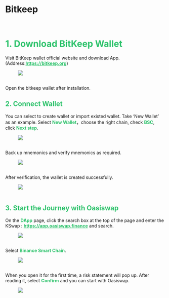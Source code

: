 # Bitkeep
<p>&nbsp;</p>
<div class="reset-3c756112"> 
   <div class="reset-3c756112--pageBody-a91db4ac"> 
    <div class="reset-3c756112--container-960c7c26" data-editioncontainer="true"> 
     <div spellcheck="true" data-slate-editor="true" data-key="adc6bbba1e0e4886a80a25175e6f796e" data-gramm="false"> 
      <h1 class="blockHeadingContent-756c9114"><span class="text-4505230f--HeadingH700-04e1a2a3--textContentFamily-49a318e1" style="color: #2dc26b;">1. Download BitKeep Wallet</span></h1> 
      <p class="blockParagraph-544a408c" data-key="f5a33cfc6e534bc5bb501d6d72eeb345"><span class="text-4505230f--TextH400-3033861f--textContentFamily-49a318e1"><span data-key="808925d213284a3582374c05480eb6c4">Visit BitKeep wallet official website and download App. (Address:</span><strong><span style="color: #2dc26b;"><a class="link-a079aa82--primary-53a25e66--link-faf6c434" style="color: #2dc26b;" href="https://bitkeep.org/" target="_blank" rel="noopener noreferrer" data-key="bde8f389ddca47779cd840d8faa5ee6c">https://bitkeep.org</a></span></strong><span data-key="98f2e430f4f94dc2a858c23122019d7b">)</span></span></p> 
      <div data-slate-void="true" data-key="1b40d4c65def47ba8c4181c055bf382e"> 
       <div> 
        <figure class="reset-3c756112--figure-c0d4b308" contenteditable="false" data-key="1b40d4c65def47ba8c4181c055bf382e"> 
         <div class="reset-3c756112--figureAlignCenter-2d9bf702"> 
          <div class="reset-3c756112--figureLayer-b6ab7c94">
           <img class="image-52799b3c" tabindex="0" src="https://gblobscdn.gitbook.com/assets%2F-MUH7nsSuZssh5HK4pK3%2F-MfcB1Ev5hYhVlxBy7Sb%2F-MfcE67VH_jikR5VP00c%2Fen.png?alt=media&amp;token=ce112b0d-81e3-488e-b720-4188e802a8dd" />
          </div> 
         </div> 
         <div class="reset-3c756112--figureAlignCenter-2d9bf702">
          &nbsp;
         </div> 
        </figure> 
       </div> 
      </div> 
      <p class="blockParagraph-544a408c" data-key="306316668c904e96bfb137ee5a30b4d9"><span class="text-4505230f--TextH400-3033861f--textContentFamily-49a318e1"><span data-key="4a9e4d885e1f40518d1f2e46c69f190f">Open the bitkeep wallet after installation.</span></span></p> 
      <h2 class="blockHeadingContent-756c9114"><span class="text-4505230f--HeadingH700-04e1a2a3--textContentFamily-49a318e1" style="color: #2dc26b;">2. Connect Wallet</span></h2> 
      <p class="blockParagraph-544a408c" data-key="db38838a292e4af296baf7d383cfc299"><span class="text-4505230f--TextH400-3033861f--textContentFamily-49a318e1"><span data-key="4687e40665c54936a57f41a4f63531b5">You can select to create wallet or import existed wallet. Take ‘New Wallet’ as an example. Select <span style="color: #2dc26b;"><strong class="bold-3c254bd9" data-slate-leaf="true">New Wallet</strong></span>，choose the right chain, check <span style="color: #2dc26b;"><strong>BSC</strong></span>, click <span style="color: #2dc26b;"><strong class="bold-3c254bd9" data-slate-leaf="true">Next step</strong></span>.</span></span></p> 
      <div data-slate-void="true" data-key="dd8e401ca18d4d659e0c9d442e62eb4f"> 
       <div> 
        <figure class="reset-3c756112--figure-c0d4b308" contenteditable="false" data-key="dd8e401ca18d4d659e0c9d442e62eb4f"> 
         <div class="reset-3c756112--figureAlignCenter-2d9bf702"> 
          <div class="reset-3c756112--figureLayer-b6ab7c94">
           <img class="image-52799b3c" tabindex="0" src="images/bitkeep1.png" />
          </div> 
         </div> 
         <div class="reset-3c756112--figureAlignCenter-2d9bf702">
          &nbsp;
         </div> 
        </figure> 
       </div> 
      </div> 
      <p class="blockParagraph-544a408c" data-key="ae8ef6f818f24cec99b6155d9510d123"><span class="text-4505230f--TextH400-3033861f--textContentFamily-49a318e1"><span data-key="063dc491c21d41a1a7e0d4dea58b77d6">Back up mnemonics and verify mnemonics as required.</span></span></p> 
      <div data-slate-void="true" data-key="37e11a5aedda4e388f5478130e41e855"> 
       <div> 
        <figure class="reset-3c756112--figure-c0d4b308" contenteditable="false" data-key="37e11a5aedda4e388f5478130e41e855"> 
         <div class="reset-3c756112--figureAlignCenter-2d9bf702"> 
          <div class="reset-3c756112--figureLayer-b6ab7c94">
           <img class="image-52799b3c" tabindex="0" src="images/bitkeep2.jpeg" />
          </div> 
         </div> 
         <div class="reset-3c756112--figureAlignCenter-2d9bf702">
          &nbsp;
         </div> 
        </figure> 
       </div> 
      </div> 
      <p class="blockParagraph-544a408c" data-key="400a96664cfc48e799bb554b5c28b4cb"><span class="text-4505230f--TextH400-3033861f--textContentFamily-49a318e1"><span data-key="63fe8da26a974f7c95b4afed78f01d1f">After verification, the wallet is created successfully.</span></span></p> 
      <div data-slate-void="true" data-key="e0189b0605994a1f84e4ec0edbeb59fe"> 
       <div> 
        <figure class="reset-3c756112--figure-c0d4b308" contenteditable="false" data-key="e0189b0605994a1f84e4ec0edbeb59fe"> 
         <div class="reset-3c756112--figureAlignCenter-2d9bf702"> 
          <div class="reset-3c756112--figureLayer-b6ab7c94">
           <img class="image-52799b3c" tabindex="0" src="images/bitkeep3.jpeg" />
          </div> 
         </div> 
         <div class="reset-3c756112--figureAlignCenter-2d9bf702">
          &nbsp;
         </div> 
        </figure> 
       </div> 
      </div> 
      <h2 class="blockHeadingContent-756c9114"><span class="text-4505230f--HeadingH700-04e1a2a3--textContentFamily-49a318e1" style="color: #2dc26b;">3. Start the Journey with Oasiswap</span></h2> 
      <p class="blockParagraph-544a408c" data-key="213df3a19abc4734aa603bdbc4a2ef50"><span class="text-4505230f--TextH400-3033861f--textContentFamily-49a318e1"><span data-key="79e7f531545a46f584ecd4eeae50b9e1">On the <span style="color: #2dc26b;"><strong class="bold-3c254bd9" data-slate-leaf="true">DApp</strong></span> page, click the search box at the top of the page and enter the KSwap : </span><strong><span style="color: #2dc26b;"><a class="link-a079aa82--primary-53a25e66--link-faf6c434" style="color: #2dc26b;" href="https://app.oasiswap.finance" target="_blank" rel="noopener" data-key="15f8e193f9394910a7dd12c3a0330050">https://app.oasiswap.finance</a></span></strong><span data-key="48c8fb5f1fb24982aaa6485fff074e6a"> and search.</span></span></p> 
      <div data-slate-void="true" data-key="3ac44c2eb16049539daf5cf218f8f01a"> 
       <div> 
        <figure class="reset-3c756112--figure-c0d4b308" contenteditable="false" data-key="3ac44c2eb16049539daf5cf218f8f01a"> 
         <div class="reset-3c756112--figureAlignCenter-2d9bf702"> 
          <div class="reset-3c756112--figureLayer-b6ab7c94">
           <img class="image-52799b3c" tabindex="0" src="images/bitkeep5.jpeg" />
          </div> 
         </div> 
         <div class="reset-3c756112--figureAlignCenter-2d9bf702">
          &nbsp;
         </div> 
        </figure> 
       </div> 
      </div> 
      <p class="blockParagraph-544a408c" data-key="805bf350f3a442909beca1fa83e1ab82"><span class="text-4505230f--TextH400-3033861f--textContentFamily-49a318e1"><span data-key="ec155e1d922242e486b66dce2c7585d6">Select <span style="color: #2dc26b;"><strong class="bold-3c254bd9" data-slate-leaf="true">Binance Smart Chain</strong></span>.</span></span></p> 
      <div data-slate-void="true" data-key="8995bbb5b11e4d5da1191990564746e6"> 
       <div> 
        <figure class="reset-3c756112--figure-c0d4b308" contenteditable="false" data-key="8995bbb5b11e4d5da1191990564746e6"> 
         <div class="reset-3c756112--figureAlignCenter-2d9bf702"> 
          <div class="reset-3c756112--figureLayer-b6ab7c94">
           <img class="image-52799b3c" tabindex="0" src="images/bitkeep6.jpeg" />
          </div> 
         </div> 
         <div class="reset-3c756112--figureAlignCenter-2d9bf702">
          &nbsp;
         </div> 
        </figure> 
       </div> 
      </div> 
      <p class="blockParagraph-544a408c" data-key="4c9d89439cc740e2bbfbecc7b0230df6"><span class="text-4505230f--TextH400-3033861f--textContentFamily-49a318e1"><span data-key="3fd4bf186ee94cddb50b3a3940bd3117">When you open it for the first time, a risk statement will pop up. After reading it, select <span style="color: #2dc26b;"><strong class="bold-3c254bd9" data-slate-leaf="true">Confirm</strong></span> and you can start with Oasiswap.</span></span></p> 
      <div data-slate-void="true" data-key="320a0d69f5904be8846acc22dea0e8e9"> 
       <div> 
        <figure class="reset-3c756112--figure-c0d4b308" contenteditable="false" data-key="320a0d69f5904be8846acc22dea0e8e9"> 
         <div class="reset-3c756112--figureAlignCenter-2d9bf702"> 
          <div class="reset-3c756112--figureLayer-b6ab7c94">
           <img class="image-52799b3c" tabindex="0" src="images/bitkeep7.jpeg" />
          </div> 
         </div> 
         <div class="reset-3c756112--figureAlignCenter-2d9bf702">
          &nbsp;
         </div> 
        </figure> 
       </div> 
      </div> 
     </div> 
    </div> 
   </div> 
  </div> 
  <div class="reset-3c756112--pageFooter-f1d5e2b0"> 
   <div class="reset-3c756112"> 
    <div class="reset-3c756112--navPagesLinks-67bea901"> 
     <div class="reset-3c756112--cardIcon-5b647d22">
      &nbsp;
     </div> 
     <div class="reset-3c756112--cardBody-25dca3b1--cardPreviousBody-79f02c06">
      &nbsp;
     </div> 
    </div> 
   </div> 
</div>
